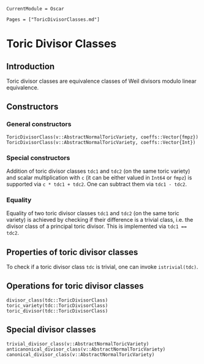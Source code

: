 ```@meta
CurrentModule = Oscar
```

```@contents
Pages = ["ToricDivisorClasses.md"]
```


# Toric Divisor Classes

## Introduction

Toric divisor classes are equivalence classes of Weil divisors modulo linear equivalence.


## Constructors

### General constructors

```@docs
ToricDivisorClass(v::AbstractNormalToricVariety, coeffs::Vector{fmpz})
ToricDivisorClass(v::AbstractNormalToricVariety, coeffs::Vector{Int})
```

### Special constructors

Addition of toric divisor classes `tdc1` and `tdc2` (on the same toric variety) and
scalar multiplication with `c` (it can be either valued in `Int64` or `fmpz`)
is supported via `c * tdc1 + tdc2`. One can subtract them via `tdc1 - tdc2`.


### Equality

Equality of two toric divisor classes `tdc1` and `tdc2` (on the same toric variety)
is achieved by checking if their difference is a trivial class, i.e. the divisor class of
a principal toric divisor. This is implemented via `tdc1 == tdc2`.


## Properties of toric divisor classes

To check if a toric divisor class `tdc` is trivial, one can invoke `istrivial(tdc)`.


## Operations for toric divisor classes

```@docs
divisor_class(tdc::ToricDivisorClass)
toric_variety(tdc::ToricDivisorClass)
toric_divisor(tdc::ToricDivisorClass)
```

## Special divisor classes

```@docs
trivial_divisor_class(v::AbstractNormalToricVariety)
anticanonical_divisor_class(v::AbstractNormalToricVariety)
canonical_divisor_class(v::AbstractNormalToricVariety)
```
